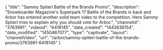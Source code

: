 {
    "title": "Sammy Spiteri Battle of the Brands Promo",
    "description": "Snowboarder Magazine's Superpark 17 Battle of the Brands is back and Arbor has entered another solid team video to the competition. Here Sammy Spiteri tries to explain why you should vote for Arbor.",
    "channelid": "3763991",
    "videoid": "6418145",
    "date_created": "1443636154",
    "date_modified": "1450467077",
    "type": "captivate",
    "layout": "channelVideo",
    "url": "\/arbor\/sammy-spiteri-battle-of-the-brands-promo\/3763991-6418145"
}